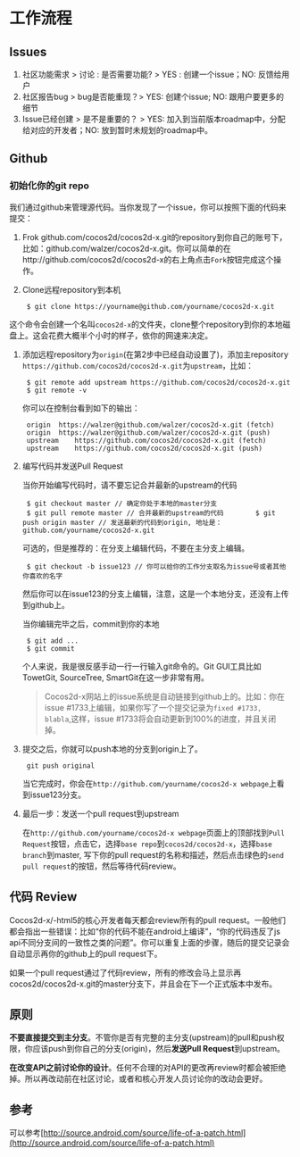 # 工作流程

## Issues

1. 社区功能需求 > 讨论 : 是否需要功能? > YES : 创建一个issue；NO: 反馈给用户
2. 社区报告bug > bug是否能重现？> YES: 创建个issue; NO: 跟用户要更多的细节
3. Issue已经创建 > 是不是重要的？ > YES: 加入到当前版本roadmap中，分配给对应的开发者；NO: 放到暂时未规划的roadmap中。

## Github

### 初始化你的git repo

我们通过github来管理源代码。当你发现了一个issue，你可以按照下面的代码来提交：

1. Frok github.com/cocos2d/cocos2d-x.git的repository到你自己的账号下，比如：github.com/walzer/cocos2d-x.git。你可以简单的在http://github.com/cocos2d/cocos2d-x的右上角点击`Fork`按钮完成这个操作。

2. Clone远程repository到本机

		$ git clone https://yourname@github.com/yourname/cocos2d-x.git

这个命令会创建一个名叫`cocos2d-x`的文件夹，clone整个repository到你的本地磁盘上。这会花费大概半个小时的样子，依你的网速来决定。

1. 添加远程repository为`origin`(在第2步中已经自动设置了)，添加主repository `https://github.com/cocos2d/cocos2d-x.git`为`upstream`，比如：

		$ git remote add upstream https://github.com/cocos2d/cocos2d-x.git
		$ git remote -v

	你可以在控制台看到如下的输出：

		origin  https://walzer@github.com/walzer/cocos2d-x.git (fetch)
		origin  https://walzer@github.com/walzer/cocos2d-x.git (push)
		upstream    https://github.com/cocos2d/cocos2d-x.git (fetch)
		upstream    https://github.com/cocos2d/cocos2d-x.git (push)
	
2. 编写代码并发送Pull Request

	当你开始编写代码时，请不要忘记合并最新的upstream的代码

		$ git checkout master // 确定你处于本地的master分支
		$ git pull remote master // 合并最新的upstream的代码		$ git push origin master // 发送最新的代码到origin, 地址是：github.com/yourname/cocos2d-x.git

	可选的，但是推荐的：在分支上编辑代码，不要在主分支上编辑。
	
		$ git checkout -b issue123 // 你可以给你的工作分支取名为issue号或者其他你喜欢的名字

	然后你可以在issue123的分支上编辑，注意，这是一个本地分支，还没有上传到github上。

	当你编辑完毕之后，commit到你的本地

		$ git add ...
		$ git commit

	个人来说，我是很反感手动一行一行输入git命令的。Git GUI工具比如TowetGit, SourceTree, SmartGit在这一步非常有用。

	> Cocos2d-x网站上的issue系统是自动链接到github上的。比如：你在issue #1733上编辑，如果你写了一个提交记录为`fixed #1733, blabla`,这样，issue #1733将会自动更新到100%的进度，并且关闭掉。

3. 提交之后，你就可以push本地的分支到origin上了。

		git push original

	当它完成时，你会在`http://github.com/yourname/cocos2d-x webpage`上看到issue123分支。

4. 最后一步：发送一个pull request到upstream

	在`http://github.com/yourname/cocos2d-x webpage`页面上的顶部找到`Pull Request`按钮，点击它，选择`base repo`到`cocos2d/cocos2d-x`，选择`base branch`到master, 写下你的pull request的名称和描述，然后点击绿色的`send pull request`的按钮，然后等待代码review。
	
## 代码 Review
Cocos2d-x/-html5的核心开发者每天都会review所有的pull request。一般他们都会指出一些错误：比如“你的代码不能在android上编译”，“你的代码违反了js api不同分支间的一致性之类的问题”。你可以重复上面的步骤，随后的提交记录会自动显示再你的github上的pull request下。

如果一个pull request通过了代码review，所有的修改会马上显示再cocos2d/cocos2d-x.git的master分支下，并且会在下一个正式版本中发布。

## 原则

**不要直接提交到主分支**。不管你是否有完整的主分支(upstream)的pull和push权限，你应该push到你自己的分支(origin)，然后**发送Pull Request**到upstream。

**在改变API之前讨论你的设计**。任何不合理的对API的更改再review时都会被拒绝掉。所以再改动前在社区讨论，或者和核心开发人员讨论你的改动会更好。

## 参考
可以参考[http://source.android.com/source/life-of-a-patch.html](http://source.android.com/source/life-of-a-patch.html)